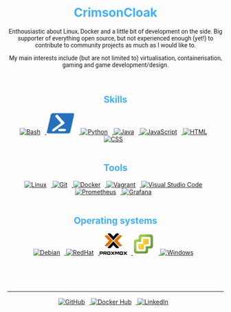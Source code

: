 
<div align="center">      
<h1 style="color: #44AEFB;"> CrimsonCloak </h1>

<!-- <img src="img/SmugTuxUbuntu.jpg" 
        alt="Smug Tux holding Ubuntu installation CD" style="border-radius:5%" />
        <br> -->
<p style="font-family: Roboto, cursive">
Enthousiastic about Linux, Docker and a little bit of development on the side. Big supporter of everything open source, but not experienced enough (yet!) to contribute to community projects as much as I would like to.
</p>
<p style="font-family: Roboto, cursive">
My main interests include (but are not limited to) virtualisation, containerisation, gaming and game development/design.
</p>
<br>
</div>
<!-- Skills and tools -->
<div align="center">
<h2 style="color: #44AEFB">Skills</h2>
  <a href="https://www.gnu.org/software/bash/manual/bash.html" target="_blank" rel="noreferrer">
      <img  alt="Bash" height="50px" style="padding-right:10px;" src="https://cdn.jsdelivr.net/gh/devicons/devicon/icons/bash/bash-plain.svg"/>
  </a>
  <a href="https://learn.microsoft.com/en-us/powershell/scripting/overview?view=powershell-7.3" target="_blank" rel="noreferrer">
      <img  alt="Powershell" height="50px" style="padding-right:10px;" src="img/PowerShell.svg"/>
  </a>
  <a href="https://www.python.org/" target="_blank" rel="noreferrer">
      <img  alt="Python" height="50px" style="padding-right:10px;" src="https://cdn.jsdelivr.net/gh/devicons/devicon/icons/python/python-original.svg"/>
  </a>
  <a href="https://www.java.com/en/" target="_blank" rel="noreferrer">
      <img  alt="Java" height="50px" style="padding-right:10px;" src="https://cdn.jsdelivr.net/gh/devicons/devicon/icons/java/java-original.svg"/>
  </a>    
  <a href="https://developer.mozilla.org/en-US/docs/Web/JavaScript" target="_blank" rel="noreferrer">
      <img  alt="JavaScript" height="50px" style="padding-right:10px;" src="https://cdn.jsdelivr.net/gh/devicons/devicon/icons/javascript/javascript-plain.svg"/>
  </a>

  <a href="https://developer.mozilla.org/en-US/docs/Web/HTML" target="_blank" rel="noreferrer">
      <img  alt="HTML" height="50px" style="padding-right:10px;" src="https://cdn.jsdelivr.net/gh/devicons/devicon/icons/html5/html5-original.svg"/>
  </a>
  <a href="https://developer.mozilla.org/en-US/docs/Web/CSS" target="_blank" rel="noreferrer">
      <img  alt="CSS" height="50px" style="padding-right:10px;" src="https://cdn.jsdelivr.net/gh/devicons/devicon/icons/css3/css3-original.svg"/>
  </a>


</div>

<br>




<div align="center">
 <h2 style="color: #44AEFB">Tools</h2>
  <a href="https://tldp.org/index.html" target="_blank" rel="noreferrer">
      <img  alt="Linux" height="50px" style="padding-right:10px;" src="https://cdn.jsdelivr.net/gh/devicons/devicon/icons/linux/linux-original.svg"/> 
  </a>

   <a href="https://git-scm.com/" target="_blank" rel="noreferrer">
      <img  alt="Git" height="50px" style="padding-right:10px;" src="https://cdn.jsdelivr.net/gh/devicons/devicon/icons/git/git-original.svg"/>
  </a>
  <a href="https://www.docker.com/" target="_blank" rel="noreferrer">
      <img  alt="Docker" height="50px" style="padding-right:10px;" src="https://cdn.jsdelivr.net/gh/devicons/devicon/icons/docker/docker-plain.svg"/>
  </a>
  
  <a href="https://www.vagrantup.com/" target="_blank" rel="noreferrer">
      <img  alt="Vagrant" height="50px" style="padding-right:10px;" src="https://cdn.jsdelivr.net/gh/devicons/devicon/icons/vagrant/vagrant-original.svg"/> 
  </a>
  <a href="https://code.visualstudio.com/" target="_blank" rel="noreferrer">
      <img  alt="Visual Studio Code" height="50px" style="padding-right:10px;"src="https://cdn.jsdelivr.net/gh/devicons/devicon/icons/vscode/vscode-original.svg"/>
  </a>
  <a href="https://prometheus.io/" target="_blank" rel="noreferrer">
      <img  alt="Prometheus" height="50px" style="padding-right:10px;" src="https://cdn.jsdelivr.net/gh/devicons/devicon/icons/prometheus/prometheus-original.svg"/> 
  </a>
  <a href="https://grafana.com/" target="_blank" rel="noreferrer">
      <img  alt="Grafana" height="50px" style="padding-right:10px;" src="https://cdn.jsdelivr.net/gh/devicons/devicon/icons/grafana/grafana-original.svg"/> 
  </a>
  </div>
<br>



 
<div align="center">

 <h2 style="color: #44AEFB">Operating systems</h2>
  <a href="https://www.debian.org/index.en.html" target="_blank" rel="noreferrer">
      <img  alt="Debian" height="50px" style="padding-right:10px;" src="https://cdn.jsdelivr.net/gh/devicons/devicon/icons/debian/debian-original.svg"/> 
  </a>

  <a href="https://www.redhat.com/en" target="_blank" rel="noreferrer">
      <img  alt="RedHat" height="50px" style="padding-right:10px;" src="https://cdn.jsdelivr.net/gh/devicons/devicon/icons/redhat/redhat-original.svg"/> 
  </a>

 <a href="https://www.proxmox.com/" target="_blank" rel="noreferrer">
      <img  alt="Proxmox" height="50px" style="padding-right:10px;" src="img/Proxmox.png"/> 
  </a>      
  <a href="https://www.vmware.com/be.html" target="_blank" rel="noreferrer">
      <img  alt="VMware ESXi" height="50px" style="padding-right:10px;" src="img/VMware_ESXi.png"/> 
  </a> 
    <a href="https://www.microsoft.com/en-us/windows" target="_blank" rel="noreferrer">
      <img  alt="Windows" height="50px" style="padding-right:10px;" src="https://cdn.jsdelivr.net/gh/devicons/devicon/icons/windows8/windows8-original.svg"/> 
  </a>    
  </div>

<br>
<br>         
<br>
<br>
<!-- Languages stats-->

<div align="center">

<!-- ![Most used languages](https://github-readme-stats.vercel.app/api/top-langs/?username=CrimsonCloak&show_icons=true&theme=algolia&border_radius=20&exclude_repo=Unity-game&hide=JavaScript,HTML,CSS,Ruby) -->

</div>

---
<!-- footer -->
<div class="footer" align="center" style="margin:15px;">
    <a href="https://github.com/CrimsonCloak" target="_blank">
        <img  style="margin:0 10px 10px 0;" src="https://cdn.jsdelivr.net/gh/devicons/devicon/icons/github/github-original.svg" alt="GitHub" width="40px"/>
    </a>
    <a href="https://hub.docker.com/u/aleksandur24" target="_blank">
        <img  style="margin:0 10px 10px 0;" src="https://cdn.jsdelivr.net/gh/devicons/devicon/icons/docker/docker-original.svg" alt="Docker Hub" width="40px"/>
    </a>
    <a href="https://www.linkedin.com/in/alexander-veldeman-28456723b" target="_blank">
        <img  style="margin:0 10px 10px 0;" src="https://cdn.jsdelivr.net/gh/devicons/devicon/icons/linkedin/linkedin-original.svg" alt="LinkedIn" width="40px"/>
    </a>
</div>   

          

<!-- https://devicon.dev/ -->
